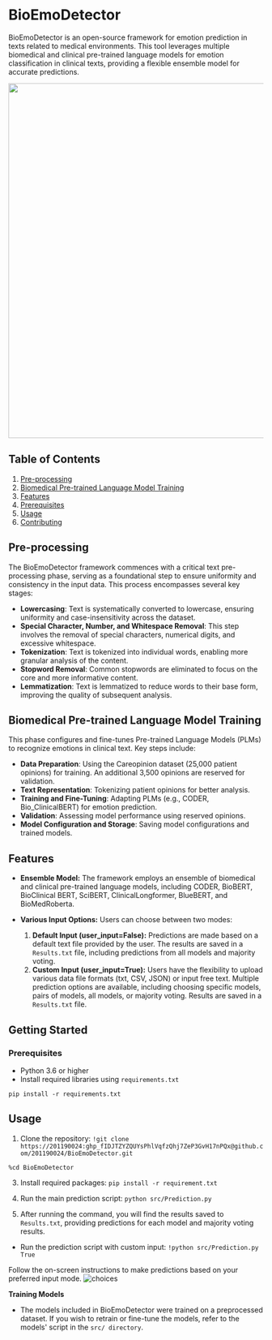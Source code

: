# BioEmoDetector

BioEmoDetector is an open-source framework for emotion prediction in texts related to medical environments. This tool leverages multiple biomedical and clinical pre-trained language models for emotion classification in clinical texts, providing a flexible ensemble model for accurate predictions.
<p align="center">
<img src="https://github.com/201190024/BioEmoDetector/assets/54450055/7ae9b076-3e25-4ae9-8736-e85b09bb395c" width="700">
</p>

## Table of Contents
1. [Pre-processing](#pre-processing)
2. [Biomedical Pre-trained Language Model Training](#biomedical-pre-trained-language-model-training)
3. [Features](#Features)
5. [Prerequisites](#Prerequisites)
6. [Usage](#usage)
7. [Contributing](#contributing)
   
## Pre-processing
The BioEmoDetector framework commences with a critical text pre-processing phase, serving as a foundational step to ensure uniformity and consistency in the input data. This process encompasses several key stages:
- **Lowercasing**: Text is systematically converted to lowercase, ensuring uniformity and case-insensitivity across the dataset.
- **Special Character, Number, and Whitespace Removal**: This step involves the removal of special characters, numerical digits, and excessive whitespace. 
- **Tokenization**: Text is tokenized into individual words, enabling more granular analysis of the content.
- **Stopword Removal**: Common stopwords are eliminated to focus on the core and more informative content.
- **Lemmatization**: Text is lemmatized to reduce words to their base form, improving the quality of subsequent analysis.

## Biomedical Pre-trained Language Model Training
This phase configures and fine-tunes Pre-trained Language Models (PLMs) to recognize emotions in clinical text. Key steps include:
- **Data Preparation**: Using the Careopinion dataset (25,000 patient opinions) for training. An additional 3,500 opinions are reserved for validation.
- **Text Representation**: Tokenizing patient opinions for better analysis.
- **Training and Fine-Tuning**: Adapting PLMs (e.g., CODER, Bio_ClinicalBERT) for emotion prediction.
- **Validation**: Assessing model performance using reserved opinions.
- **Model Configuration and Storage**: Saving model configurations and trained models.

## Features
- **Ensemble Model:** The framework employs an ensemble of biomedical and clinical pre-trained language models, including CODER, BioBERT, BioClinical BERT, SciBERT, ClinicalLongformer, BlueBERT, and BioMedRoberta.

- **Various Input Options:** Users can choose between two modes:
  1. **Default Input (user_input=False):** Predictions are made based on a default text file provided by the user. The results are saved in a `Results.txt` file, including predictions from all models and majority voting.
  2. **Custom Input (user_input=True):** Users have the flexibility to upload various data file formats (txt, CSV, JSON) or input free text. Multiple prediction options are available, including choosing specific models, pairs of models, all models, or majority voting. Results are saved in a `Results.txt` file.

## Getting Started

### Prerequisites
- Python 3.6 or higher
- Install required libraries using `requirements.txt`

`pip install -r requirements.txt`

## Usage
1. Clone the repository:
`!git clone https://201190024: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@github.com/201190024/BioEmoDetector.git`

`%cd BioEmoDetector`

3. Install required packages:
`pip install -r requirement.txt`

4. Run the main prediction script:
`python src/Prediction.py`

5. After running the command, you will find the results saved to `Results.txt`, providing predictions for each model and majority voting results.

- Run the prediction script with custom input:
`!python src/Prediction.py True`

Follow the on-screen instructions to make predictions based on your preferred input mode.
![choices](https://github.com/201190024/BioEmoDetector/assets/54450055/521dee61-0999-4b74-84b4-201045d41307)

**Training Models**
- The models included in BioEmoDetector were trained on a preprocessed dataset. If you wish to retrain or fine-tune the models, refer to the models' script in the `src/ directory`.
